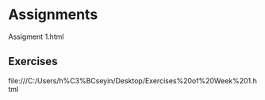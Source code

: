 
# Assignments

Assigment 1.html

## Exercises

file:///C:/Users/h%C3%BCseyin/Desktop/Exercises%20of%20Week%201.html
